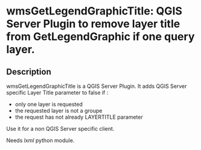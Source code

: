 wmsGetLegendGraphicTitle: QGIS Server Plugin to remove layer title from GetLegendGraphic if one query layer.
=============================================================================================================

Description
---------------

wmsGetLegendGraphicTitle is a QGIS Server Plugin. It adds QGIS Server specific Layer Title parameter to false if :
* only one layer is requested
* the requested layer is not a groupe
* the request has not already LAYERTITLE parameter

Use it for a non QGIS Server specific client.

Needs *lxml* python module.